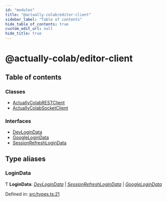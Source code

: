 ```yaml
---
id: "modules"
title: "@actually-colab/editor-client"
sidebar_label: "Table of contents"
hide_table_of_contents: true
custom_edit_url: null
hide_title: true
---
```


# @actually-colab/editor-client

## Table of contents

### Classes

- [ActuallyColabRESTClient](classes/actuallycolabrestclient.md)
- [ActuallyColabSocketClient](classes/actuallycolabsocketclient.md)

### Interfaces

- [DevLoginData](interfaces/devlogindata.md)
- [GoogleLoginData](interfaces/googlelogindata.md)
- [SessionRefreshLoginData](interfaces/sessionrefreshlogindata.md)

## Type aliases

### LoginData

Ƭ **LoginData**: [*DevLoginData*](interfaces/devlogindata.md) \| [*SessionRefreshLoginData*](interfaces/sessionrefreshlogindata.md) \| [*GoogleLoginData*](interfaces/googlelogindata.md)

Defined in: [src/types.ts:21](https://github.com/actually-colab/editor/blob/9917bd3/client/src/types.ts#L21)
